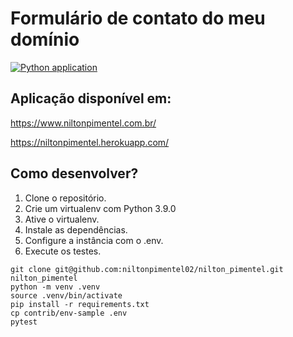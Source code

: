 # Formulário de contato do meu domínio

[![Python application](https://github.com/niltonpimentel02/nilton_pimentel/actions/workflows/main.yml/badge.svg)](https://github.com/niltonpimentel02/nilton_pimentel/actions/workflows/main.yml)

## Aplicação disponível em:

https://www.niltonpimentel.com.br/

https://niltonpimentel.herokuapp.com/

## Como desenvolver?

1. Clone o repositório.
2. Crie um virtualenv com Python 3.9.0
3. Ative o virtualenv.
4. Instale as dependências.
5. Configure a instância com o .env.
6. Execute os testes.

```console
git clone git@github.com:niltonpimentel02/nilton_pimentel.git nilton_pimentel
python -m venv .venv
source .venv/bin/activate
pip install -r requirements.txt
cp contrib/env-sample .env
pytest
```

